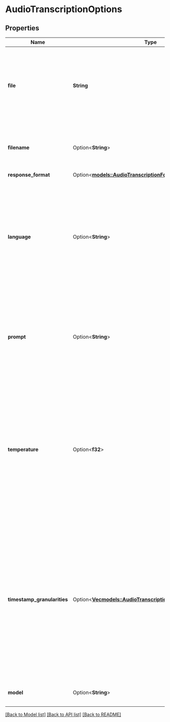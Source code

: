 # AudioTranscriptionOptions

## Properties

Name | Type | Description | Notes
------------ | ------------- | ------------- | -------------
**file** | **String** | The audio data to transcribe. This must be the binary content of a file in one of the supported media formats:  flac, mp3, mp4, mpeg, mpga, m4a, ogg, wav, webm. | 
**filename** | Option<**String**> | The optional filename or descriptive identifier to associate with with the audio data. | [optional]
**response_format** | Option<[**models::AudioTranscriptionFormat**](AudioTranscriptionFormat.md)> |  | [optional]
**language** | Option<**String**> | The primary spoken language of the audio data to be transcribed, supplied as a two-letter ISO-639-1 language code such as 'en' or 'fr'. Providing this known input language is optional but may improve the accuracy and/or latency of transcription. | [optional]
**prompt** | Option<**String**> | An optional hint to guide the model's style or continue from a prior audio segment. The written language of the prompt should match the primary spoken language of the audio data. | [optional]
**temperature** | Option<**f32**> | The sampling temperature, between 0 and 1. Higher values like 0.8 will make the output more random, while lower values like 0.2 will make it more focused and deterministic. If set to 0, the model will use log probability to automatically increase the temperature until certain thresholds are hit. | [optional]
**timestamp_granularities** | Option<[**Vec<models::AudioTranscriptionTimestampGranularity>**](AudioTranscriptionTimestampGranularity.md)> | The timestamp granularities to populate for this transcription. `response_format` must be set `verbose_json` to use timestamp granularities. Either or both of these options are supported: `word`, or `segment`. Note: There is no additional latency for segment timestamps, but generating word timestamps incurs additional latency. | [optional]
**model** | Option<**String**> | The model to use for this transcription request. | [optional]

[[Back to Model list]](../README.md#documentation-for-models) [[Back to API list]](../README.md#documentation-for-api-endpoints) [[Back to README]](../README.md)


